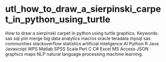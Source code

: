 # utl_how_to_draw_a_sierpinski_carpet_in_python_using_turtle
How to draw a sierpinski carpet in python using turtle graphics.  Keywords: sas sql join merge big data analytics macros oracle teradata mysql sas communities stackoverflow statistics artificial inteligence AI Python R Java Javascript WPS Matlab SPSS Scala Perl C C# Excel MS Access JSON graphics maps NLP natural language processing machine learning.

